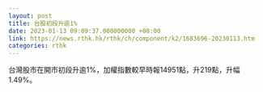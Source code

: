 ```yaml
---
layout: post
title: 台股初段升逾1%
date: 2023-01-13 09:09:37.000000000 +08:00
link: https://news.rthk.hk/rthk/ch/component/k2/1683696-20230113.htm
categories: rthk
---
```


台灣股市在開市初段升逾1%，加權指數較早時報14951點，升219點，升幅1.49%。
